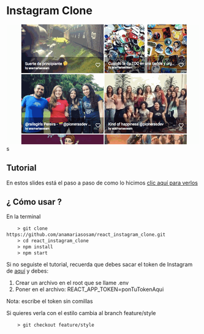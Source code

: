 # Instagram Clone

![instagram clone demo](https://raw.githubusercontent.com/anamariasosam/react_instagram_clone/master/demo.gif)
s

## Tutorial
En estos slides está el paso a paso de como lo hicimos [clic aquí para verlos](https://goo.gl/pz4hAV)

## ¿ Cómo usar ?
En la terminal

```
	> git clone https://github.com/anamariasosam/react_instagram_clone.git
	> cd react_instagram_clone
	> npm install
	> npm start
```

Si no seguiste el tutorial, recuerda que debes sacar el token de Instagram de [aquí](instapioneras.herokuapp.com) y debes:
1. Crear un archivo en el root que se llame .env
2. Poner en el archivo: REACT_APP_TOKEN=ponTuTokenAqui

Nota: escribe el token sin comillas

Si quieres verla con el estilo cambia al branch feature/style
```
	> git checkout feature/style
```
